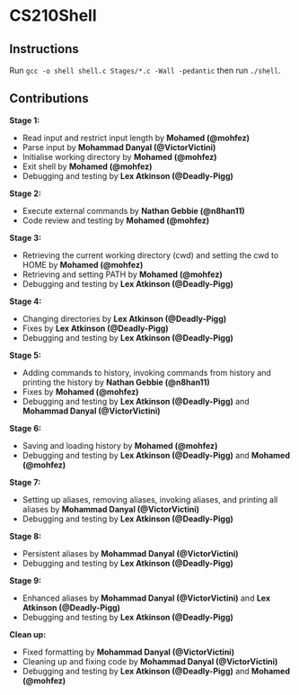 # CS210Shell

## Instructions
Run `gcc -o shell shell.c Stages/*.c -Wall -pedantic` then run `./shell`.

## Contributions

**Stage 1:**
- Read input and restrict input length by **Mohamed (@mohfez)**
- Parse input by **Mohammad Danyal (@VictorVictini)**
- Initialise working directory by **Mohamed (@mohfez)**
- Exit shell by **Mohamed (@mohfez)**
- Debugging and testing by **Lex Atkinson (@Deadly-Pigg)**

**Stage 2:**
- Execute external commands by **Nathan Gebbie (@n8han11)**
- Code review and testing by **Mohamed (@mohfez)**

**Stage 3:**
- Retrieving the current working directory (cwd) and setting the cwd to HOME by **Mohamed (@mohfez)**
- Retrieving and setting PATH by **Mohamed (@mohfez)**
- Debugging and testing by **Lex Atkinson (@Deadly-Pigg)**

**Stage 4:**
- Changing directories by **Lex Atkinson (@Deadly-Pigg)**
- Fixes by **Lex Atkinson (@Deadly-Pigg)**
- Debugging and testing by **Lex Atkinson (@Deadly-Pigg)**

**Stage 5:**
- Adding commands to history, invoking commands from history and printing the history by **Nathan Gebbie (@n8han11)**
- Fixes by **Mohamed (@mohfez)**
- Debugging and testing by **Lex Atkinson (@Deadly-Pigg)** and **Mohammad Danyal (@VictorVictini)**

**Stage 6:**
- Saving and loading history by **Mohamed (@mohfez)**
- Debugging and testing by **Lex Atkinson (@Deadly-Pigg)** and **Mohamed (@mohfez)**

**Stage 7:**
- Setting up aliases, removing aliases, invoking aliases, and printing all aliases by **Mohammad Danyal (@VictorVictini)**
- Debugging and testing by **Lex Atkinson (@Deadly-Pigg)**

**Stage 8:**
- Persistent aliases by **Mohammad Danyal (@VictorVictini)**
- Debugging and testing by **Lex Atkinson (@Deadly-Pigg)**

**Stage 9:**
- Enhanced aliases by **Mohammad Danyal (@VictorVictini)** and **Lex Atkinson (@Deadly-Pigg)**
- Debugging and testing by **Lex Atkinson (@Deadly-Pigg)**

**Clean up:**
- Fixed formatting by **Mohammad Danyal (@VictorVictini)**
- Cleaning up and fixing code by **Mohammad Danyal (@VictorVictini)**
- Debugging and testing by **Lex Atkinson (@Deadly-Pigg)** and **Mohamed (@mohfez)**